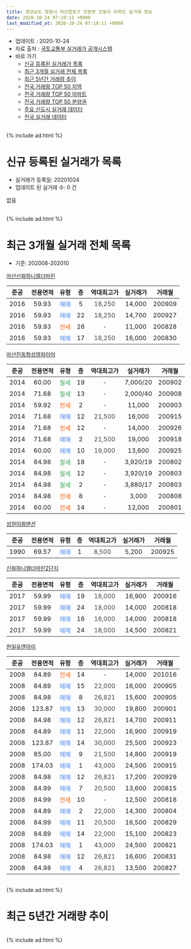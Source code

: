 ```yaml
---
title: 경상남도 창원시 마산합포구 진동면 진동리 아파트 실거래 정보
date: 2020-10-24 07:19:11 +0900
last_modified_at: 2020-10-24 07:19:11 +0900
---
```


* 업데이트 : 2020-10-24
* 자료 출처 : [국토교통부 실거래가 공개시스템](http://rt.molit.go.kr)
* 바로 가기
    * [신규 등록된 실거래가 목록](#신규-등록된-실거래가-목록)
    * [최근 3개월 실거래 전체 목록](#최근-3개월-실거래-전체-목록)
    * [최근 5년간 거래량 추이](#최근-5년간-거래량-추이)
    * [전국 거래량 TOP 50 지역](https://inasie.github.io/apt-trade-info/최근-3개월-전국에서-가장-거래가-많이-발생한-지역)
    * [전국 거래량 TOP 50 아파트](https://inasie.github.io/apt-trade-info/최근-3개월-전국에서-가장-거래가-많이-발생한-아파트)
    * [전국 거래량 TOP 50 분양권](https://inasie.github.io/apt-trade-info/최근-3개월-전국에서-가장-거래가-많이-발생한-분양권)
    * [주요 신도시 실거래 데이터](https://inasie.github.io/apt-trade-info/주요-신도시)
    * [전국 실거래 데이터](https://inasie.github.io/apt-trade-info/전국)
<br>
{% include ad.html %}
<br>

# 신규 등록된 실거래가 목록
* 실거래가 등록일: 20201024
* 업데이트 된 실거래 수: 0 건

없음

<br>
{% include ad.html %}
<br>

# 최근 3개월 실거래 전체 목록
* 기준: 202008-202010


[마산신화하니엘더마린](https://search.naver.com/search.naver?query=%EA%B2%BD%EC%83%81%EB%82%A8%EB%8F%84+%EC%B0%BD%EC%9B%90%EC%8B%9C+%EB%A7%88%EC%82%B0%ED%95%A9%ED%8F%AC%EA%B5%AC+%EC%A7%84%EB%8F%99%EB%A9%B4+%EC%A7%84%EB%8F%99%EB%A6%AC+%EB%A7%88%EC%82%B0%EC%8B%A0%ED%99%94%ED%95%98%EB%8B%88%EC%97%98%EB%8D%94%EB%A7%88%EB%A6%B0)

|준공|전용면적|유형|층|역대최고가|실거래가|거래월|
|:---:|:---:|:---:|:---:|:---:|:---:|:---:|
|2016|59.93|<span style="color:#4285f3">매매</span>|5|<span style="color:#444444">18,250</span>|14,000|200909|
|2016|59.93|<span style="color:#4285f3">매매</span>|22|<span style="color:#444444">18,250</span>|14,700|200927|
|2016|59.93|<span style="color:#ff5a00">전세</span>|26|<span style="color:#444444">-</span>|11,000|200828|
|2016|59.93|<span style="color:#4285f3">매매</span>|17|<span style="color:#444444">18,250</span>|16,000|200830|

[마산진동협성엠파이어](https://search.naver.com/search.naver?query=%EA%B2%BD%EC%83%81%EB%82%A8%EB%8F%84+%EC%B0%BD%EC%9B%90%EC%8B%9C+%EB%A7%88%EC%82%B0%ED%95%A9%ED%8F%AC%EA%B5%AC+%EC%A7%84%EB%8F%99%EB%A9%B4+%EC%A7%84%EB%8F%99%EB%A6%AC+%EB%A7%88%EC%82%B0%EC%A7%84%EB%8F%99%ED%98%91%EC%84%B1%EC%97%A0%ED%8C%8C%EC%9D%B4%EC%96%B4)

|준공|전용면적|유형|층|역대최고가|실거래가|거래월|
|:---:|:---:|:---:|:---:|:---:|:---:|:---:|
|2014|60.00|<span style="color:#34a853">월세</span>|19|<span style="color:#444444">-</span>|7,000/20|200902|
|2014|71.68|<span style="color:#34a853">월세</span>|13|<span style="color:#444444">-</span>|2,000/40|200908|
|2014|59.92|<span style="color:#ff5a00">전세</span>|2|<span style="color:#444444">-</span>|11,000|200903|
|2014|71.68|<span style="color:#4285f3">매매</span>|12|<span style="color:#444444">21,500</span>|16,000|200915|
|2014|71.68|<span style="color:#ff5a00">전세</span>|12|<span style="color:#444444">-</span>|14,000|200926|
|2014|71.68|<span style="color:#4285f3">매매</span>|2|<span style="color:#444444">21,500</span>|19,000|200918|
|2014|60.00|<span style="color:#4285f3">매매</span>|10|<span style="color:#444444">19,000</span>|13,600|200925|
|2014|84.98|<span style="color:#34a853">월세</span>|18|<span style="color:#444444">-</span>|3,920/19|200802|
|2014|84.98|<span style="color:#34a853">월세</span>|12|<span style="color:#444444">-</span>|3,920/19|200803|
|2014|84.98|<span style="color:#34a853">월세</span>|2|<span style="color:#444444">-</span>|3,880/17|200803|
|2014|84.98|<span style="color:#ff5a00">전세</span>|8|<span style="color:#444444">-</span>|3,000|200808|
|2014|60.00|<span style="color:#ff5a00">전세</span>|14|<span style="color:#444444">-</span>|12,000|200801|

[성원이화맨션](https://search.naver.com/search.naver?query=%EA%B2%BD%EC%83%81%EB%82%A8%EB%8F%84+%EC%B0%BD%EC%9B%90%EC%8B%9C+%EB%A7%88%EC%82%B0%ED%95%A9%ED%8F%AC%EA%B5%AC+%EC%A7%84%EB%8F%99%EB%A9%B4+%EC%A7%84%EB%8F%99%EB%A6%AC+%EC%84%B1%EC%9B%90%EC%9D%B4%ED%99%94%EB%A7%A8%EC%85%98)

|준공|전용면적|유형|층|역대최고가|실거래가|거래월|
|:---:|:---:|:---:|:---:|:---:|:---:|:---:|
|1990|69.57|<span style="color:#4285f3">매매</span>|1|<span style="color:#444444">8,500</span>|5,200|200925|

[신화하니엘더마린2단지](https://search.naver.com/search.naver?query=%EA%B2%BD%EC%83%81%EB%82%A8%EB%8F%84+%EC%B0%BD%EC%9B%90%EC%8B%9C+%EB%A7%88%EC%82%B0%ED%95%A9%ED%8F%AC%EA%B5%AC+%EC%A7%84%EB%8F%99%EB%A9%B4+%EC%A7%84%EB%8F%99%EB%A6%AC+%EC%8B%A0%ED%99%94%ED%95%98%EB%8B%88%EC%97%98%EB%8D%94%EB%A7%88%EB%A6%B02%EB%8B%A8%EC%A7%80)

|준공|전용면적|유형|층|역대최고가|실거래가|거래월|
|:---:|:---:|:---:|:---:|:---:|:---:|:---:|
|2017|59.99|<span style="color:#4285f3">매매</span>|19|<span style="color:#444444">18,000</span>|16,900|200916|
|2017|59.99|<span style="color:#4285f3">매매</span>|24|<span style="color:#444444">18,000</span>|14,000|200818|
|2017|59.99|<span style="color:#4285f3">매매</span>|16|<span style="color:#444444">18,000</span>|14,000|200818|
|2017|59.99|<span style="color:#4285f3">매매</span>|24|<span style="color:#444444">18,000</span>|14,500|200821|

[한일유앤아이](https://search.naver.com/search.naver?query=%EA%B2%BD%EC%83%81%EB%82%A8%EB%8F%84+%EC%B0%BD%EC%9B%90%EC%8B%9C+%EB%A7%88%EC%82%B0%ED%95%A9%ED%8F%AC%EA%B5%AC+%EC%A7%84%EB%8F%99%EB%A9%B4+%EC%A7%84%EB%8F%99%EB%A6%AC+%ED%95%9C%EC%9D%BC%EC%9C%A0%EC%95%A4%EC%95%84%EC%9D%B4)

|준공|전용면적|유형|층|역대최고가|실거래가|거래월|
|:---:|:---:|:---:|:---:|:---:|:---:|:---:|
|2008|84.89|<span style="color:#ff5a00">전세</span>|14|<span style="color:#444444">-</span>|14,000|201016|
|2008|84.89|<span style="color:#4285f3">매매</span>|15|<span style="color:#444444">22,000</span>|16,000|200905|
|2008|84.98|<span style="color:#4285f3">매매</span>|8|<span style="color:#444444">26,821</span>|15,600|200905|
|2008|123.87|<span style="color:#4285f3">매매</span>|13|<span style="color:#444444">30,000</span>|19,800|200901|
|2008|84.98|<span style="color:#4285f3">매매</span>|12|<span style="color:#444444">26,821</span>|14,700|200911|
|2008|84.89|<span style="color:#4285f3">매매</span>|11|<span style="color:#444444">22,000</span>|16,900|200919|
|2008|123.87|<span style="color:#4285f3">매매</span>|14|<span style="color:#444444">30,000</span>|25,500|200923|
|2008|85.00|<span style="color:#4285f3">매매</span>|9|<span style="color:#444444">21,500</span>|14,800|200919|
|2008|174.03|<span style="color:#4285f3">매매</span>|1|<span style="color:#444444">43,000</span>|24,500|200915|
|2008|84.98|<span style="color:#4285f3">매매</span>|12|<span style="color:#444444">26,821</span>|17,200|200929|
|2008|84.99|<span style="color:#4285f3">매매</span>|7|<span style="color:#444444">20,500</span>|13,600|200815|
|2008|84.99|<span style="color:#ff5a00">전세</span>|10|<span style="color:#444444">-</span>|12,500|200818|
|2008|84.89|<span style="color:#4285f3">매매</span>|2|<span style="color:#444444">22,000</span>|14,300|200804|
|2008|84.99|<span style="color:#4285f3">매매</span>|11|<span style="color:#444444">20,500</span>|16,500|200829|
|2008|84.89|<span style="color:#4285f3">매매</span>|14|<span style="color:#444444">22,000</span>|15,100|200823|
|2008|174.03|<span style="color:#4285f3">매매</span>|1|<span style="color:#444444">43,000</span>|24,500|200821|
|2008|84.98|<span style="color:#4285f3">매매</span>|12|<span style="color:#444444">26,821</span>|16,600|200831|
|2008|84.98|<span style="color:#4285f3">매매</span>|4|<span style="color:#444444">26,821</span>|13,500|200827|


<br>
{% include ad.html %}
<br>

# 최근 5년간 거래량 추이


<div style="width:100%;">
    <canvas id="deal_progress" height="200"></canvas>
</div>

<script>
new Chart(document.getElementById("deal_progress"), {
    type: 'line',
    data: {
        labels: ['201510','201511','201512','201601','201602','201603','201604','201605','201606','201607','201608','201609','201610','201611','201612','201701','201702','201703','201704','201705','201706','201707','201708','201709','201710','201711','201712','201801','201802','201803','201804','201805','201806','201807','201808','201809','201810','201811','201812','201901','201902','201903','201904','201905','201906','201907','201908','201909','201910','201911','201912','202001','202002','202003','202004','202005','202006','202007','202008','202009','202010'],
        datasets: [{
            label: '매매',
            pointRadius: 1,
            data: [9, 8, 7, 7, 8, 20, 10, 11, 12, 8, 8, 7, 16, 7, 8, 6, 7, 8, 4, 7, 2, 6, 4, 2, 8, 9, 1, 7, 4, 4, 6, 6, 7, 1, 2, 4, 8, 6, 4, 2, 6, 7, 7, 7, 1, 5, 1, 6, 7, 24, 10, 6, 4, 4, 9, 5, 9, 6, 11, 16, 0],
            borderColor: "rgba(255, 201, 14, 1)",
            backgroundColor: "rgba(255, 201, 14, 0.5)",
            fill: false,
            lineTension: 0
        },{
            label: '전월세',
            pointRadius: 1,
            data: [7, 2, 8, 5, 7, 8, 15, 19, 7, 14, 14, 7, 7, 2, 5, 5, 12, 9, 12, 7, 12, 1, 1, 6, 7, 4, 6, 6, 5, 12, 11, 10, 9, 3, 10, 4, 4, 8, 3, 9, 11, 14, 6, 4, 4, 7, 3, 3, 8, 6, 1, 6, 13, 13, 8, 5, 6, 7, 7, 4, 1],
            borderColor: "rgba(0, 141, 185, 1)",
            backgroundColor: "rgba(0, 141, 185, 0.5)",
            fill: false,
            lineTension: 0
        }
        ]
    },
    options: {
        responsive: true,
        title: {
            display: false
        },
        tooltips: {
            mode: 'index',
            intersect: false
        },
        hover: {
            mode: 'nearest',
            intersect: true
        },
        scales: {
            xAxes: [{
                display: true,
                scaleLabel: {
                    display: true,
                    labelString: '년/월'
                }
            }],
            yAxes: [{
                display: true,
                ticks: {
                    suggestedMin: 0,
                },
                scaleLabel: {
                    display: true,
                    labelString: '실거래 수'
                }
            }]
        }
    }
});

</script>


<br>
{% include ad.html %}
<br>

